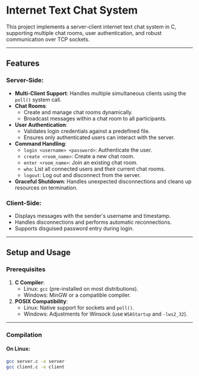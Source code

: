 # Internet Text Chat System

This project implements a server-client internet text chat system in C, supporting multiple chat rooms, user authentication, and robust communication over TCP sockets.

---

## Features

### Server-Side:
- **Multi-Client Support**: Handles multiple simultaneous clients using the `poll()` system call.
- **Chat Rooms**:
  - Create and manage chat rooms dynamically.
  - Broadcast messages within a chat room to all participants.
- **User Authentication**:
  - Validates login credentials against a predefined file.
  - Ensures only authenticated users can interact with the server.
- **Command Handling**:
  - `login <username> <password>`: Authenticate the user.
  - `create <room_name>`: Create a new chat room.
  - `enter <room_name>`: Join an existing chat room.
  - `who`: List all connected users and their current chat rooms.
  - `logout`: Log out and disconnect from the server.
- **Graceful Shutdown**: Handles unexpected disconnections and cleans up resources on termination.

### Client-Side:
- Displays messages with the sender's username and timestamp.
- Handles disconnections and performs automatic reconnections.
- Supports disguised password entry during login.

---

## Setup and Usage

### Prerequisites
1. **C Compiler**:
   - Linux: `gcc` (pre-installed on most distributions).
   - Windows: MinGW or a compatible compiler.
2. **POSIX Compatibility**:
   - Linux: Native support for sockets and `poll()`.
   - Windows: Adjustments for Winsock (use `WSAStartup` and `-lws2_32`).

---

### Compilation

#### On Linux:
```bash
gcc server.c -o server
gcc client.c -o client
